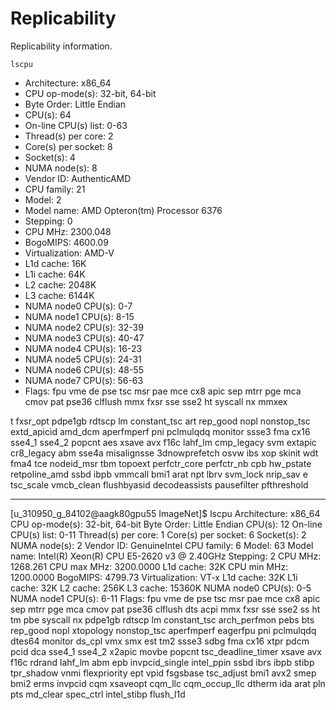 # Replicability

Replicability information. 

```
lscpu
```

- Architecture:          x86_64
- CPU op-mode(s):        32-bit, 64-bit
- Byte Order:            Little Endian
- CPU(s):                64
- On-line CPU(s) list:   0-63
- Thread(s) per core:    2
- Core(s) per socket:    8
- Socket(s):             4
- NUMA node(s):          8
- Vendor ID:             AuthenticAMD
- CPU family:            21
- Model:                 2
- Model name:            AMD Opteron(tm) Processor 6376
- Stepping:              0
- CPU MHz:               2300.048
- BogoMIPS:              4600.09
- Virtualization:        AMD-V
- L1d cache:             16K
- L1i cache:             64K
- L2 cache:              2048K
- L3 cache:              6144K
- NUMA node0 CPU(s):     0-7
- NUMA node1 CPU(s):     8-15
- NUMA node2 CPU(s):     32-39
- NUMA node3 CPU(s):     40-47
- NUMA node4 CPU(s):     16-23
- NUMA node5 CPU(s):     24-31
- NUMA node6 CPU(s):     48-55
- NUMA node7 CPU(s):     56-63
- Flags:                 fpu vme de pse tsc msr pae mce cx8 apic sep mtrr pge mca cmov pat pse36 clflush mmx fxsr sse sse2 ht syscall nx mmxex

t fxsr_opt pdpe1gb rdtscp lm constant_tsc art rep_good nopl nonstop_tsc extd_apicid amd_dcm aperfmperf pni pclmulqdq monitor ssse3 fma cx16 
sse4_1 sse4_2 popcnt aes xsave avx f16c lahf_lm cmp_legacy svm extapic cr8_legacy abm sse4a misalignsse 3dnowprefetch osvw ibs xop skinit wdt fma4 tce nodeid_msr tbm topoext perfctr_core perfctr_nb cpb hw_pstate retpoline_amd ssbd ibpb vmmcall bmi1 arat npt lbrv svm_lock nrip_sav
e tsc_scale vmcb_clean flushbyasid decodeassists pausefilter pfthreshold

---

[u_310950_g_84102@aagk80gpu55 ImageNet]$ lscpu
Architecture:          x86_64
CPU op-mode(s):        32-bit, 64-bit
Byte Order:            Little Endian
CPU(s):                12
On-line CPU(s) list:   0-11
Thread(s) per core:    1
Core(s) per socket:    6
Socket(s):             2
NUMA node(s):          2
Vendor ID:             GenuineIntel
CPU family:            6
Model:                 63
Model name:            Intel(R) Xeon(R) CPU E5-2620 v3 @ 2.40GHz
Stepping:              2
CPU MHz:               1268.261
CPU max MHz:           3200.0000
L1d cache:             32K
CPU min MHz:           1200.0000
BogoMIPS:              4799.73
Virtualization:        VT-x
L1d cache:             32K
L1i cache:             32K
L2 cache:              256K
L3 cache:              15360K
NUMA node0 CPU(s):     0-5
NUMA node1 CPU(s):     6-11
Flags:                 fpu vme de pse tsc msr pae mce cx8 apic sep mtrr pge mca cmov pat pse36 clflush dts acpi mmx fxsr sse sse2 ss ht tm pbe syscall nx pdpe1gb rdtscp lm constant_tsc arch_perfmon pebs bts rep_good nopl xtopology nonstop_tsc aperfmperf eagerfpu pni pclmulqdq dtes64 monitor ds_cpl vmx smx est tm2 ssse3 sdbg fma cx16 xtpr pdcm pcid dca sse4_1 sse4_2 x2apic movbe popcnt tsc_deadline_timer xsave avx f16c rdrand lahf_lm abm epb invpcid_single intel_ppin ssbd ibrs ibpb stibp tpr_shadow vnmi flexpriority ept vpid fsgsbase tsc_adjust bmi1 avx2 
smep bmi2 erms invpcid cqm xsaveopt cqm_llc cqm_occup_llc dtherm ida arat pln pts md_clear spec_ctrl intel_stibp flush_l1d

